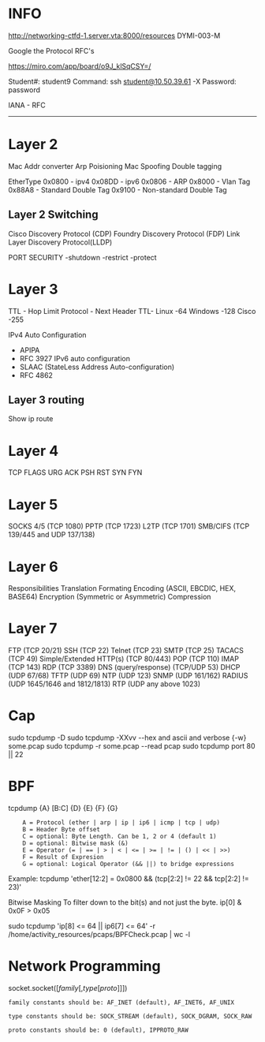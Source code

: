 # INFO
http://networking-ctfd-1.server.vta:8000/resources
DYMI-003-M

Google the Protocol RFC's

https://miro.com/app/board/o9J_klSqCSY=/

Student#: student9
Command: ssh student@10.50.39.61 -X
Password: password

IANA - RFC

---------------------------------------------------------------------------------------------------------------
# Layer 2
Mac Addr converter
Arp Poisioning 
Mac Spoofing 
Double tagging

EtherType 0x0800 - ipv4
          0x08DD - ipv6
          0x0806 - ARP
          0x8000 - Vlan Tag
          0x88A8 - Standard Double Tag
          0x9100 - Non-standard Double Tag
## Layer 2 Switching
Cisco Discovery Protocol (CDP)
Foundry Discovery Protocol (FDP)
Link Layer Discovery Protocol(LLDP)

PORT SECURITY
    -shutdown
    -restrict
    -protect







# Layer 3
TTL - Hop Limit
Protocol - Next Header
TTL-
     Linux   -64
     Windows -128
     Cisco   -255

IPv4 Auto Configuration
  - APIPA
  - RFC 3927
IPv6 auto configuration
  - SLAAC (StateLess Address Auto-configuration)
  - RFC 4862


## Layer 3 routing
Show ip route



# Layer 4
TCP FLAGS
          URG
          ACK
          PSH
          RST
          SYN
          FYN

# Layer 5
SOCKS 4/5 (TCP 1080)
PPTP (TCP 1723)
L2TP (TCP 1701)
SMB/CIFS (TCP 139/445 and UDP 137/138)

# Layer 6
Responsibilities
          Translation
          Formating
          Encoding (ASCII, EBCDIC, HEX, BASE64)
          Encryption (Symmetric or Asymmetric)
          Compression
          
# Layer 7
FTP (TCP 20/21)
SSH (TCP 22)
Telnet (TCP 23)
SMTP (TCP 25)
TACACS (TCP 49) Simple/Extended
HTTP(s) (TCP 80/443)
POP (TCP 110)
IMAP (TCP 143)
RDP (TCP 3389)
DNS (query/response) (TCP/UDP 53)
DHCP (UDP 67/68)
TFTP (UDP 69)
NTP (UDP 123)
SNMP (UDP 161/162)
RADIUS (UDP 1645/1646 and 1812/1813)
RTP (UDP any above 1023)



# Cap
sudo tcpdump -D
sudo tcpdump -XXvv --hex and ascii and verbose {-w} some.pcap 
sudo tcpdump -r some.pcap --read pcap
sudo tcpdump port 80 || 22


# BPF
tcpdump {A} [B:C] {D} {E} {F} {G}

        A = Protocol (ether | arp | ip | ip6 | icmp | tcp | udp)
        B = Header Byte offset
        C = optional: Byte Length. Can be 1, 2 or 4 (default 1)
        D = optional: Bitwise mask (&)
        E = Operator (= | == | > | < | <= | >= | != | () | << | >>)
        F = Result of Expresion
        G = optional: Logical Operator (&& ||) to bridge expressions

Example:
tcpdump 'ether[12:2] = 0x0800 && (tcp[2:2] != 22 && tcp[2:2] != 23)'

Bitwise Masking
    To filter down to the bit(s) and not just the byte.
ip[0] & 0x0F > 0x05

sudo tcpdump 'ip[8] <= 64 || ip6[7] <= 64' -r /home/activity_resources/pcaps/BPFCheck.pcap | wc -l


# Network Programming
socket.socket([*family*[,*type*[*proto*]]])

    family constants should be: AF_INET (default), AF_INET6, AF_UNIX

    type constants should be: SOCK_STREAM (default), SOCK_DGRAM, SOCK_RAW

    proto constants should be: 0 (default), IPPROTO_RAW










































































